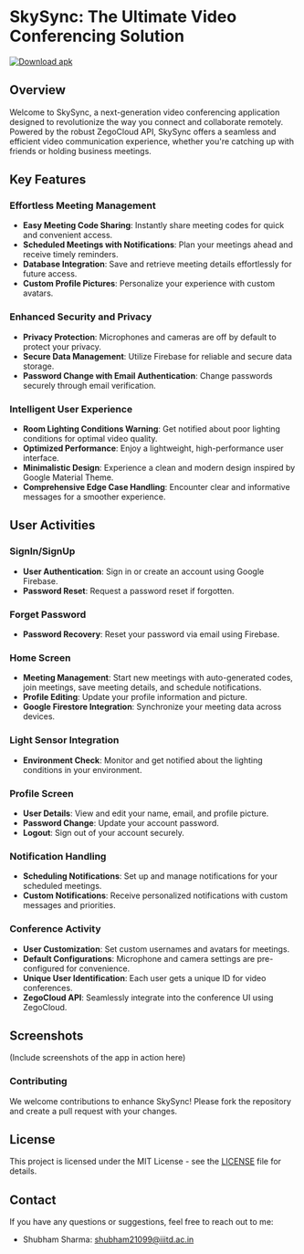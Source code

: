 # SkySync: The Ultimate Video Conferencing Solution

[![Download apk](https://custom-icon-badges.demolab.com/badge/-Download-blue?style=for-the-badge&logo=download&logoColor=white "Download zip")](https://github.com/SHUBHAMSHARMA0711/SkySync-Video-Conferencing-Application/releases/download/v1.0.0/SkySync.apk)

## Overview
Welcome to SkySync, a next-generation video conferencing application designed to revolutionize the way you connect and collaborate remotely. Powered by the robust ZegoCloud API, SkySync offers a seamless and efficient video communication experience, whether you're catching up with friends or holding business meetings.

## Key Features
### Effortless Meeting Management
- **Easy Meeting Code Sharing**: Instantly share meeting codes for quick and convenient access.
- **Scheduled Meetings with Notifications**: Plan your meetings ahead and receive timely reminders.
- **Database Integration**: Save and retrieve meeting details effortlessly for future access.
- **Custom Profile Pictures**: Personalize your experience with custom avatars.

### Enhanced Security and Privacy
- **Privacy Protection**: Microphones and cameras are off by default to protect your privacy.
- **Secure Data Management**: Utilize Firebase for reliable and secure data storage.
- **Password Change with Email Authentication**: Change passwords securely through email verification.

### Intelligent User Experience
- **Room Lighting Conditions Warning**: Get notified about poor lighting conditions for optimal video quality.
- **Optimized Performance**: Enjoy a lightweight, high-performance user interface.
- **Minimalistic Design**: Experience a clean and modern design inspired by Google Material Theme.
- **Comprehensive Edge Case Handling**: Encounter clear and informative messages for a smoother experience.

## User Activities
### SignIn/SignUp
- **User Authentication**: Sign in or create an account using Google Firebase.
- **Password Reset**: Request a password reset if forgotten.

### Forget Password
- **Password Recovery**: Reset your password via email using Firebase.

### Home Screen
- **Meeting Management**: Start new meetings with auto-generated codes, join meetings, save meeting details, and schedule notifications.
- **Profile Editing**: Update your profile information and picture.
- **Google Firestore Integration**: Synchronize your meeting data across devices.

### Light Sensor Integration
- **Environment Check**: Monitor and get notified about the lighting conditions in your environment.

### Profile Screen
- **User Details**: View and edit your name, email, and profile picture.
- **Password Change**: Update your account password.
- **Logout**: Sign out of your account securely.

### Notification Handling
- **Scheduling Notifications**: Set up and manage notifications for your scheduled meetings.
- **Custom Notifications**: Receive personalized notifications with custom messages and priorities.

### Conference Activity
- **User Customization**: Set custom usernames and avatars for meetings.
- **Default Configurations**: Microphone and camera settings are pre-configured for convenience.
- **Unique User Identification**: Each user gets a unique ID for video conferences.
- **ZegoCloud API**: Seamlessly integrate into the conference UI using ZegoCloud.

## Screenshots
(Include screenshots of the app in action here)

### Contributing
We welcome contributions to enhance SkySync! Please fork the repository and create a pull request with your changes.

## License
This project is licensed under the MIT License - see the [LICENSE](LICENSE) file for details.

## Contact
If you have any questions or suggestions, feel free to reach out to me:
- Shubham Sharma: [shubham21099@iiitd.ac.in](mailto:shubham21099@iiitd.ac.in)
